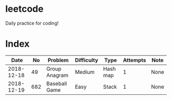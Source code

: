 # leetcode
Daily practice for coding!  

# Index
| Date | No | Problem | Difficulty | Type | Attempts | Note |
| ---- | -- | ------- | ---------- | ---- | -------- | ---- | 
| 2018-12-18 | 49 | Group Anagram | Medium | Hash map | 1 | None |
| 2018-12-19 | 682 | Baseball Game | Easy | Stack | 1 | None |

